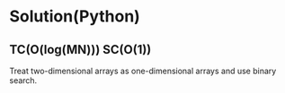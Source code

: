 # Solution(Python)

## TC(O(log(MN))) SC(O(1))

Treat two-dimensional arrays as one-dimensional arrays and use binary search.